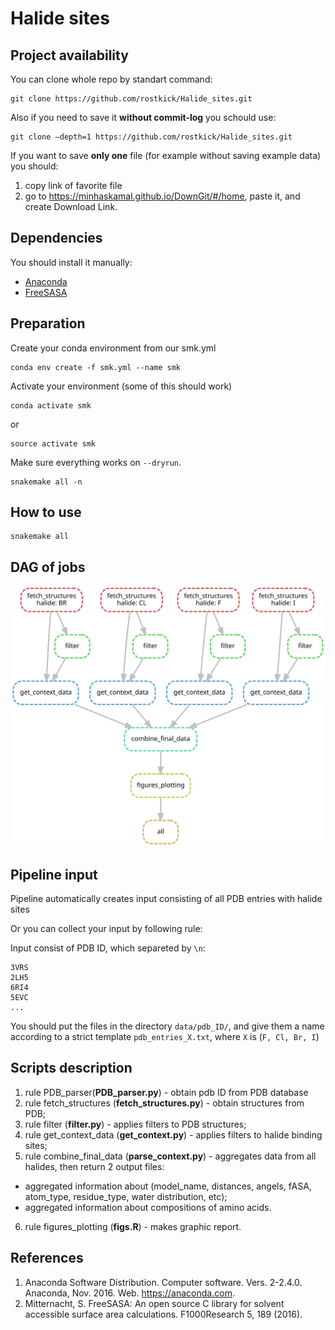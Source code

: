 # Halide sites
## Project availability
You can clone whole repo by standart command:
```
git clone https://github.com/rostkick/Halide_sites.git
```
Also if you need to save it **without commit-log** you schould use:
```
git clone —depth=1 https://github.com/rostkick/Halide_sites.git
```
If you want to save **only one** file (for example without saving example data) you should:
  1) copy link of favorite file
  2) go to https://minhaskamal.github.io/DownGit/#/home, paste it, and create Download Link.
## Dependencies
You should install it manually: 
* [Anaconda](https://www.digitalocean.com/community/tutorials/how-to-install-anaconda-on-ubuntu-18-04-quickstart)
* [FreeSASA](https://freesasa.github.io/)  
## Preparation  
Create your conda environment from our smk.yml  
```
conda env create -f smk.yml --name smk
```
Activate your environment (some of this should work)  
```
conda activate smk
```
or
```
source activate smk
```

Make sure everything works on `--dryrun`.
```
snakemake all -n
```
## How to use
```
snakemake all
```
## DAG of jobs  
![alt text](dag.svg)  
## Pipeline input  
Pipeline automatically creates input consisting of all PDB entries with halide sites 

Or you can collect your input by following rule:

Input consist of PDB ID, which separeted by ```\n```:
```
3VRS
2LH5
6RI4
5EVC
...
```
You should put the files in the directory ```data/pdb_ID/```, and give them a name according to a strict template ```pdb_entries_X.txt```, where ```X``` is (```F, Cl, Br, I```)
## Scripts description  
1. rule PDB_parser(**PDB_parser.py**) - obtain pdb ID from PDB database
2. rule fetch_structures (**fetch_structures.py**) - obtain structures from PDB;  
3. rule filter (**filter.py**) - applies filters to PDB structures;  
4. rule get_context_data (**get_context.py**) - applies filters to halide binding sites;   
5. rule combine_final_data (**parse_context.py**) - aggregates data from all halides, then return 2 output files:
  * aggregated information about (model_name, distances, angels, fASA, atom_type, residue_type, water distribution, etc);
  * aggregated information about compositions of amino acids.  
6. rule figures_plotting (**figs.R**) - makes graphic report.  
## References  
1. Anaconda Software Distribution. Computer software. Vers. 2-2.4.0. Anaconda, Nov. 2016. Web. <https://anaconda.com>.  
2. Mitternacht, S. FreeSASA: An open source C library for solvent accessible surface area calculations. F1000Research 5, 189 (2016).  
